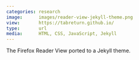 ```yaml
---
categories: research
image:      images/reader-view-jekyll-theme.png
view:       https://tabreturn.github.io/
type:       url
media:      HTML, CSS, JavaScript, Jekyll
---
```

The Firefox Reader View ported to a Jekyll theme.
